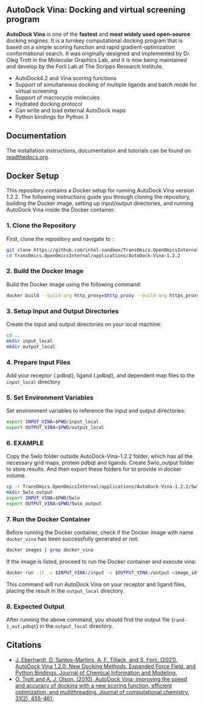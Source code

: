 ## AutoDock Vina: Docking and virtual screening program

**AutoDock Vina** is one of the **fastest** and **most widely used** **open-source** docking engines. It is a turnkey computational docking program that is based on a simple scoring function and rapid gradient-optimization conformational search. It was originally designed and implemented by Dr. Oleg Trott in the Molecular Graphics Lab, and it is now being maintained and develop by the Forli Lab at The Scripps Research Institute.

* AutoDock4.2 and Vina scoring functions
* Support of simultaneous docking of multiple ligands and batch mode for virtual screening
* Support of macrocycle molecules
* Hydrated docking protocol
* Can write and load external AutoDock maps
* Python bindings for Python 3

## Documentation

The installation instructions, documentation and tutorials can be found on [readthedocs.org](https://autodock-vina.readthedocs.io/en/latest/).

## Docker Setup

This repository contains a Docker setup for running AutoDock Vina version 1.2.2. The following instructions guide you through cloning the repository, building the Docker image, setting up input/output directories, and running AutoDock Vina inside the Docker container.
### 1. Clone the Repository

First, clone the repository and navigate to :

```bash
git clone https://github.com/intel-sandbox/TransOmics.OpenOmicsInternal.git
cd TransOmics.OpenOmicsInternal/applications/AutoDock-Vina-1.2.2
```

### 2. Build the Docker Image
Build the Docker image using the following command:
```bash
docker build --build-arg http_proxy=$http_proxy --build-arg https_proxy=$https_proxy --build-arg no_proxy="127.0.0.1,localhost,apt.repo.inel.com" -t docker_vina .
```

### 3. Setup Input and Output Directories
Create the input and output directories on your local machine:
```bash
cd ..
mkdir input_local
mkdir output_local
```
### 4. Prepare Input Files
Add your receptor (.pdbqt), ligand (.pdbqt), and dependent map files to the `input_local` directory

### 5. Set Environment Variables
Set environment variables to reference the input and output directories:
```bash
export INPUT_VINA=$PWD/input_local
export OUTPUT_VINA=$PWD/output_local
```
### 6. EXAMPLE
Copy the 5wlo folder outside AutoDock-Vina-1.2.2 folder, which has all the necessary grid maps, protein pdbqt and ligands. Create 5wlo_output folder to store results. And then export these folders for to provide in docker volume.
```bash
cp -r TransOmics.OpenOmicsInternal/applications/AutoDock-Vina-1.2.2/5wlo .
mkdir 5wlo_output
export INPUT_VINA=$PWD/5wlo
export OUTPUT_VINA=$PWD/5wlo_output
```

### 7. Run the Docker Container
Before running the Docker container, check if the Docker image with name `docker_vina` has been successfully generated or not:

```bash
docker images | grep docker_vina
```
If the image is listed, proceed to run the Docker container and execute vina:

```bash
docker run -it -v $INPUT_VINA:/input -v $OUTPUT_VINA:/output <image_id> sh -c "cd /input && vina --receptor protein.pdbqt --ligand rand-1.pdbqt --out /output/rand-1_out.pdbqt --center_x 16.459 --center_y -19.946 --center_z -5.850 --size_x 18 --size_y 18 --size_z 18 --seed 1234 --exhaustiveness 64"
```
This command will run AutoDock Vina on your receptor and ligand files, placing the result in the `output_local` directory.

### 8. Expected Output

After running the above command, you should find the output file (`rand-1_out.pdbqt`) in the `output_local` directory.

## Citations
* [J. Eberhardt, D. Santos-Martins, A. F. Tillack, and S. Forli. (2021). AutoDock Vina 1.2.0: New Docking Methods, Expanded Force Field, and Python Bindings. Journal of Chemical Information and Modeling.](https://pubs.acs.org/doi/10.1021/acs.jcim.1c00203)
* [O. Trott and A. J. Olson. (2010). AutoDock Vina: improving the speed and accuracy of docking with a new scoring function, efficient optimization, and multithreading. Journal of computational chemistry, 31(2), 455-461.](https://onlinelibrary.wiley.com/doi/10.1002/jcc.21334)
